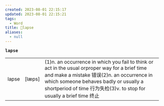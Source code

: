 ```yaml
---
created: 2023-08-01 22:15:17
updated: 2023-08-01 22:15:21
tags:
  - Word
title: 📖lapse
aliases:
  - null
---
```


<pre><strong>lapse</strong></pre>
|   |   |   |
|---|---|---|
|lapse|[læps]|(1)n. an occurrence in which you fail to think or act in the usual orproper way for a brief time and make a mistake 错误(2)n. an occurrence in which someone behaves badly or usually a shortperiod of time ⾏为失检(3)v. to stop for usually a brief time 终⽌|